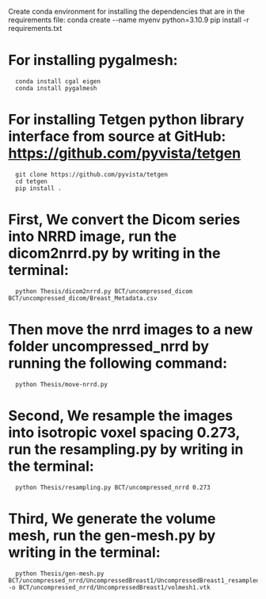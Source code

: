 Create conda environment for installing the dependencies that are in the requirements file:
      conda create --name myenv python=3.10.9
      pip install -r requirements.txt
      
# For installing pygalmesh:
      conda install cgal eigen
      conda install pygalmesh
# For installing Tetgen python library interface from source at GitHub: https://github.com/pyvista/tetgen
      git clone https://github.com/pyvista/tetgen
      cd tetgen
      pip install .
      
# First, We convert the Dicom series into NRRD image, run the dicom2nrrd.py by writing in the terminal:
      python Thesis/dicom2nrrd.py BCT/uncompressed_dicom BCT/uncompressed_dicom/Breast_Metadata.csv
      
# Then move the nrrd images to a new folder uncompressed_nrrd by running the following command:
      python Thesis/move-nrrd.py

# Second, We resample the images into isotropic voxel spacing 0.273, run the resampling.py by writing in the terminal:
      python Thesis/resampling.py BCT/uncompressed_nrrd 0.273

# Third, We generate the volume mesh, run the gen-mesh.py by writing in the terminal:
      python Thesis/gen-mesh.py BCT/uncompressed_nrrd/UncompressedBreast1/UncompressedBreast1_resampled.nrrd -o BCT/uncompressed_nrrd/UncompressedBreast1/volmesh1.vtk
